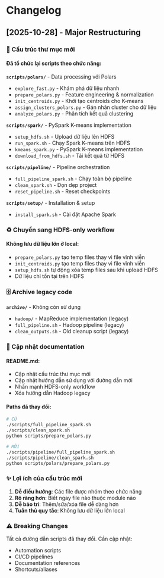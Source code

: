 # Changelog

## [2025-10-28] - Major Restructuring

### 🔄 Cấu trúc thư mục mới

#### Đã tổ chức lại scripts theo chức năng:

**`scripts/polars/`** - Data processing với Polars
- `explore_fast.py` - Khám phá dữ liệu nhanh
- `prepare_polars.py` - Feature engineering & normalization
- `init_centroids.py` - Khởi tạo centroids cho K-means
- `assign_clusters_polars.py` - Gán nhãn cluster cho dữ liệu
- `analyze_polars.py` - Phân tích kết quả clustering

**`scripts/spark/`** - PySpark K-means implementation
- `setup_hdfs.sh` - Upload dữ liệu lên HDFS
- `run_spark.sh` - Chạy Spark K-means trên HDFS
- `kmeans_spark.py` - PySpark K-means implementation
- `download_from_hdfs.sh` - Tải kết quả từ HDFS

**`scripts/pipeline/`** - Pipeline orchestration
- `full_pipeline_spark.sh` - Chạy toàn bộ pipeline
- `clean_spark.sh` - Dọn dẹp project
- `reset_pipeline.sh` - Reset checkpoints

**`scripts/setup/`** - Installation & setup
- `install_spark.sh` - Cài đặt Apache Spark

### ♻️ Chuyển sang HDFS-only workflow

#### Không lưu dữ liệu lớn ở local:
- `prepare_polars.py` tạo temp files thay vì file vĩnh viễn
- `init_centroids.py` tạo temp files thay vì file vĩnh viễn
- `setup_hdfs.sh` tự động xóa temp files sau khi upload HDFS
- Dữ liệu chỉ tồn tại trên HDFS

### 🗄️ Archive legacy code

**`archive/`** - Không còn sử dụng
- `hadoop/` - MapReduce implementation (legacy)
- `full_pipeline.sh` - Hadoop pipeline (legacy)
- `clean_outputs.sh` - Old cleanup script (legacy)

### 📝 Cập nhật documentation

#### README.md:
- Cập nhật cấu trúc thư mục mới
- Cập nhật hướng dẫn sử dụng với đường dẫn mới
- Nhấn mạnh HDFS-only workflow
- Xóa hướng dẫn Hadoop legacy

#### Paths đã thay đổi:
```bash
# CŨ
./scripts/full_pipeline_spark.sh
./scripts/clean_spark.sh
python scripts/prepare_polars.py

# MỚI
./scripts/pipeline/full_pipeline_spark.sh
./scripts/pipeline/clean_spark.sh
python scripts/polars/prepare_polars.py
```

### ✨ Lợi ích của cấu trúc mới

1. **Dễ điều hướng**: Các file được nhóm theo chức năng
2. **Rõ ràng hơn**: Biết ngay file nào thuộc module nào
3. **Dễ bảo trì**: Thêm/sửa/xóa file dễ dàng hơn
4. **Tuân thủ quy tắc**: Không lưu dữ liệu lớn local

### ⚠️ Breaking Changes

Tất cả đường dẫn scripts đã thay đổi. Cần cập nhật:
- Automation scripts
- CI/CD pipelines
- Documentation references
- Shortcuts/aliases
